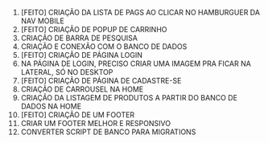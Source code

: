 1. [FEITO] CRIAÇÃO DA LISTA DE PAGS AO CLICAR NO HAMBURGUER DA NAV MOBILE
2. [FEITO] CRIAÇÃO DE POPUP DE CARRINHO
3. CRIAÇÃO DE BARRA DE PESQUISA
4. CRIAÇÃO E CONEXÃO COM O BANCO DE DADOS
5. [FEITO] CRIAÇÃO DE PÁGINA LOGIN
6. NA PÁGINA DE LOGIN, PRECISO CRIAR UMA IMAGEM PRA FICAR NA LATERAL, SÓ NO DESKTOP
7. [FEITO] CRIAÇÃO DE PÁGINA DE CADASTRE-SE
8. CRIAÇÃO DE CARROUSEL NA HOME
9. CRIAÇÃO DA LISTAGEM DE PRODUTOS A PARTIR DO BANCO DE DADOS NA HOME
10. [FEITO] CRIAÇÃO DE UM FOOTER
11. CRIAR UM FOOTER MELHOR E RESPONSIVO
12. CONVERTER SCRIPT DE BANCO PARA MIGRATIONS